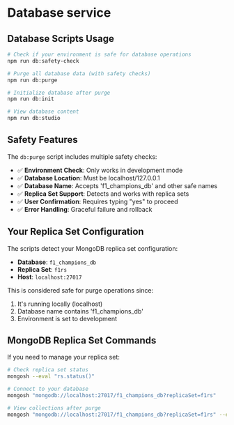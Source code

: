 # Database service

## Database Scripts Usage

```bash
# Check if your environment is safe for database operations
npm run db:safety-check

# Purge all database data (with safety checks)
npm run db:purge

# Initialize database after purge
npm run db:init

# View database content
npm run db:studio
```

## Safety Features

The `db:purge` script includes multiple safety checks:

- ✅ **Environment Check**: Only works in development mode
- ✅ **Database Location**: Must be localhost/127.0.0.1
- ✅ **Database Name**: Accepts 'f1_champions_db' and other safe names
- ✅ **Replica Set Support**: Detects and works with replica sets
- ✅ **User Confirmation**: Requires typing "yes" to proceed
- ✅ **Error Handling**: Graceful failure and rollback

## Your Replica Set Configuration

The scripts detect your MongoDB replica set configuration:

- **Database**: `f1_champions_db`
- **Replica Set**: `f1rs`
- **Host**: `localhost:27017`

This is considered safe for purge operations since:

1. It's running locally (localhost)
2. Database name contains 'f1_champions_db'
3. Environment is set to development

## MongoDB Replica Set Commands

If you need to manage your replica set:

```bash
# Check replica set status
mongosh --eval "rs.status()"

# Connect to your database
mongosh "mongodb://localhost:27017/f1_champions_db?replicaSet=f1rs"

# View collections after purge
mongosh "mongodb://localhost:27017/f1_champions_db?replicaSet=f1rs" --eval "show collections"
``` 
